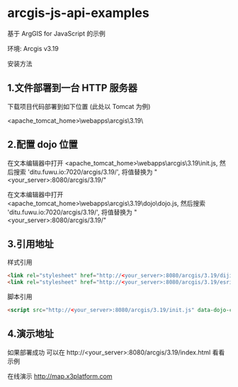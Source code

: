 # arcgis-js-api-examples
基于 ArgGIS for JavaScript 的示例

环境: Arcgis v3.19
 
安装方法

## 1.文件部署到一台 HTTP 服务器 

下载项目代码部署到如下位置 (此处以 Tomcat 为例)

<apache_tomcat_home>\webapps\arcgis\3.19\

## 2.配置 dojo 位置

在文本编辑器中打开 <apache_tomcat_home>\webapps\arcgis\3.19\init.js, 然后搜索 'ditu.fuwu.io:7020/arcgis/3.19/', 将值替换为 "<your_server>:8080/arcgis/3.19/"

在文本编辑器中打开 <apache_tomcat_home>\webapps\arcgis\3.19\dojo\dojo.js, 然后搜索 'ditu.fuwu.io:7020/arcgis/3.19/', 将值替换为 "<your_server>:8080/arcgis/3.19/"

## 3.引用地址 

样式引用  
```HTML
<link rel="stylesheet" href="http://<your_server>:8080/arcgis/3.19/dijit/themes/claro/claro.css">  
<link rel="stylesheet" href="http://<your_server>:8080/arcgis/3.19/esri/css/esri.css">
```

脚本引用  
```HTML
<script src="http://<your_server>:8080/arcgis/3.19/init.js" data-dojo-config="locale:'zh-cn'"></script>
```

## 4.演示地址 

如果部署成功 可以在 http://<your_server>:8080/arcgis/3.19/index.html 看看示例

在线演示 http://map.x3platform.com
